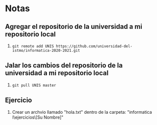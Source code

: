 # Notas

## Agregar el repositorio de la universidad a mi repositorio local

1. `git remote add UNIS https://github.com/universidad-del-istmo/informatica-2020-2021.git`

## Jalar los cambios del repositorio de la universidad a mi repositorio local
1. `git pull UNIS master`

## Ejercicio

1. Crear un archvio llamado "hola.txt" dentro de la carpeta: "informatica I\ejercicios\\[Su Nombre\]"